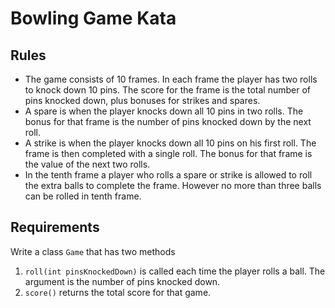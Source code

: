# Bowling Game Kata

## Rules

* The game consists of 10 frames. In each frame the player has two rolls to knock down 10 pins. The score for the frame is the total number of pins knocked down, plus bonuses for strikes and spares.
* A spare is when the player knocks down all 10 pins in two rolls. The bonus for that frame is the number of pins knocked down by the next roll.
* A strike is when the player knocks down all 10 pins on his first roll. The frame is then completed with a single roll. The bonus for that frame is the value of the next two rolls.
* In the tenth frame a player who rolls a spare or strike is allowed to roll the extra balls to complete the frame. However no more than three balls can be rolled in tenth frame.

## Requirements

Write a class `Game` that has two methods

1. `roll(int pinsKnockedDown)` is called each time the player rolls a ball. The argument is the number of pins knocked down.
2. `score()` returns the total score for that game.
